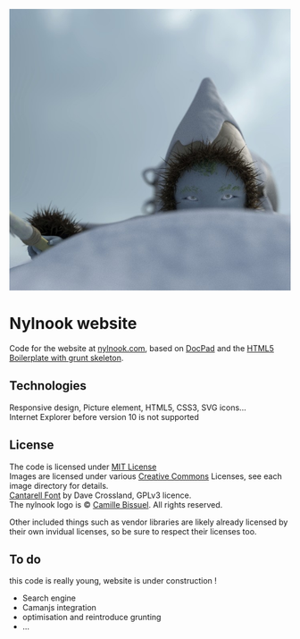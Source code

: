 ![Welcome screen](https://github.com/nylnook/nylnook-website/blob/master/src/files/img/nylnook-in-the-snow/thumb-nylnook-nylnook-in-the-snow-700x700.jpg)

Nylnook website
===============

Code for the website at [nylnook.com](http://nylnook.com/), based on [DocPad](https://github.com/bevry/docpad) and the [HTML5 Boilerplate with grunt skeleton](https://github.com/lukekarrys/html5-boilerplate.docpad). 

## Technologies
Responsive design, Picture element, HTML5, CSS3, SVG icons...   
Internet Explorer before version 10 is not supported

## License
The code is licensed under [MIT License](http://creativecommons.org/licenses/MIT/)   
Images are licensed under various [Creative Commons](http://creativecommons.org/) Licenses, see each image directory for details.   
[Cantarell Font](http://abattis.org/cantarell/) by Dave Crossland, GPLv3 licence.   
The nylnook logo is © [Camille Bissuel](http://nylnook.com). All rights reserved.   

Other included things such as vendor libraries are likely already licensed by their own invidual licenses, so be sure to respect their licenses too.

## To do
this code is really young, website is under construction !

- Search engine
- Camanjs integration
- optimisation and reintroduce grunting
- ...

